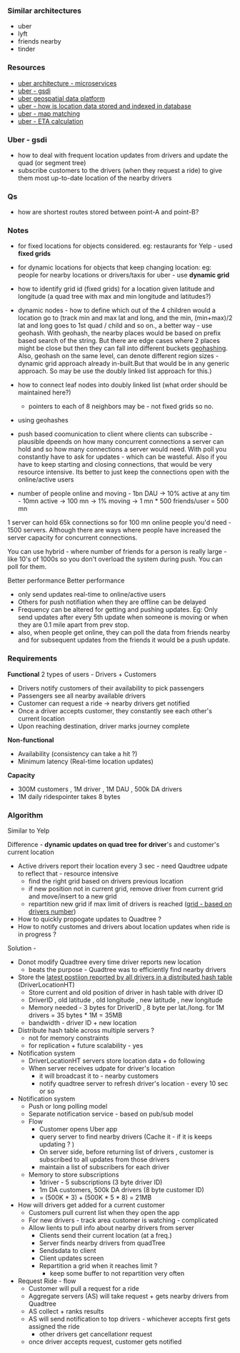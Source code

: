 ### Similar architectures
- uber
- lyft
- friends nearby
- tinder

### Resources
- [uber architecture - microservices](https://www.codekarle.com/system-design/Uber-system-design.html)
- [uber - gsdi](https://www.educative.io/courses/grokking-the-system-design-interview/YQVkjp548NM)
- [uber geospatial data platform](https://www.youtube.com/watch?v=Dc5WYYhMOIQ&t=292s&ab_channel=DataWorksSummit)
- [uber - how is location data stored and indexed in database](https://www.youtube.com/watch?v=AzptiVdUJXg&ab_channel=UberEngineering)
- [uber - map matching](https://www.youtube.com/watch?v=ChtumoDfZXI&ab_channel=UberEngineering)
- [uber - ETA calculation](https://www.youtube.com/watch?v=FEebOd-Pdwg&ab_channel=UberEngineering)

### Uber - gsdi
- how to deal with frequent location updates from drivers and update the quad (or segment tree)
- subscribe customers to the drivers (when they request a ride) to give them most up-to-date location of the nearby drivers

### Qs
- how are shortest routes stored between point-A and point-B? 

### Notes
- for fixed locations for objects considered. eg: restaurants for Yelp - used **fixed grids**
- for dynamic locations for objects that keep changing location: eg: people for nearby locations or drivers/taxis for uber - use **dynamic grid**

- how to identify grid id (fixed grids) for a location given latitude and longitude (a quad tree with max and min longitude and latitudes?)
- dynamic nodes - how to define which out of the 4 children would a location go to (track min and max lat and long, and the min, (min+max)/2 lat and long goes to 1st quad / child and so on., a better way - use geohash. With geohash, the nearby places would be based on prefix based search of the string. But there are edge cases where 2 places might be close but then they can fall into different buckets [geohashing](https://www.youtube.com/watch?v=zsSZYHZyDnA). Also, geohash on the same level, can denote different region sizes - dynamic grid approach already in-built.But that would be in any generic approach. So may be use the doubly linked list approach for this.)
- how to connect leaf nodes into doubly linked list (what order should be maintained here?)
    - pointers to each of 8 neighbors may be - not fixed grids so no.
- using geohashes
- push based coomunication to client where clients can subscribe - plausible dpeends on how many concurrent connections a server can hold and so how many connections a server would need. With poll you constantly have to ask for updates - which can be wasteful. Also if you have to keep starting and closing connections, that would be very resource intensive. Its better to just keep the connections open with the online/active users
- number of people online and moving - 1bn DAU -> 10% active at any tim - 10mn active -> 100 mn -> 1% moving -> 1 mn * 500 friends/user = 500 mn

1 server can hold 65k connections so for 100 mn online people you'd need - 1500 servers. Although there are ways where people have increased the server capacity for concurrent connections.

You can use hybrid - where number of friends for a person is really large - like 10's of 1000s so you don't overload the system during push. You can poll for them.

Better performance
Better performance

- only send updates real-time to online/active users
- Others for push notifiation when they are offline can be delayed
- Frequency can be altered for getting and pushing updates. Eg: Only send updates after every 5th update when someone is moving or when they are 0.1 mile apart from prev stop.
- also, when people get online, they can poll the data from friends nearby and for subsequent updates from the friends it would be a push update.


### Requirements
**Functional**
2 types of users - Drivers + Customers
- Drivers notify customers of their availability to pick passengers
- Passengers see all nearby available drivers
- Customer can request a ride -> nearby drivers get notified
- Once a driver accepts customer, they constantly see each other's current location
- Upon reaching destination, driver marks journey complete

**Non-functional**
- Availability (consistency can take a hit ?)
- Minimum latency (Real-time location updates)

**Capacity**
- 300M customers , 1M driver , 1M DAU , 500k DA drivers
- 1M daily ridespointer takes 8 bytes

### Algorithm
Similar to Yelp

Difference - **dynamic updates on quad tree for driver**'s and customer's current location

- Active drivers report their location every 3 sec - need Qaudtree udpate to reflect that - resource intensive
    - find the right grid based on drivers previous location
    - if new position not in current grid, remove driver from current grid and move/insert to a new grid
    - repartition new grid if max limit of drivers is reached (<u>grid - based on drivers number</u>)
- How to quickly propogate updates to Quadtree ?
- How to notify customes and drivers about location updates when ride is in progress ?

Solution -

- Donot modify Quadtree every time driver reports new location
    - beats the purpose - Quadtree was to efficiently find nearby drivers
- Store the <u>latest postiion reported by all drivers in a distributed hash table</u> (DriverLocationHT)
    - Store current and old position of driver in hash table with driver ID
    - DriverID , old latitude , old longitude , new latitude , new longitude
    - Memory needed - 3 bytes for DriverID , 8 byte per lat./long. for 1M drivers = 35 bytes * 1M = 35MB
    - bandwidth - driver ID + new location
- Distribute hash table across multiple servers ?
    - not for memory constraints
    - for replication + future scalability - yes
- Notification system
    - DriverLocationHT servers store location data + do following
    - When server receives udpate for driver's location
        - it will broadcast it to - nearby customers
        - notify quadtree server to refresh driver's location - every 10 sec or so
- Notification system
    - Push or long polling model
    - Separate notification service - based on pub/sub model
    - Flow
        - Customer opens Uber app
        - query server to find nearby drivers (Cache it - if it is keeps updating ? )
        - On server side, before returning list of drivers , customer is subscribed to all updates from those drivers
        - maintain a list of subscribers for each driver
    - Memory to store subscriptions
        - 1driver - 5 subscriptions (3 byte driver ID)
        - 1m DA customers, 500k DA drivers (8 byte customer ID)
        - = (500K * 3) + (500K * 5 * 8) = 21MB
- How will drivers get added for a current customer
    - Customers pull current list when they open the app
    - For new drivers - track area customer is watching - complicated
    - Allow lients to pull info about nearby drivers from server
        - Clients send their current location (at a freq.)
        - Server finds nearby drivers from quadTree
        - Sendsdata to client
        - Client updates screen
        - Repartition a grid when it reaches limit ?
            - keep some buffer to not repartition very often
- Request Ride - flow
    - Customer will pull a request for a ride
    - Aggregate servers (AS) will take request + gets nearby drivers from Quadtree
    - AS collect + ranks results
    - AS will send notification to top drivers - whichever accepts first gets assigned the ride
        - other drivers get cancellationr request
    - once driver accepts request, customer gets notified
